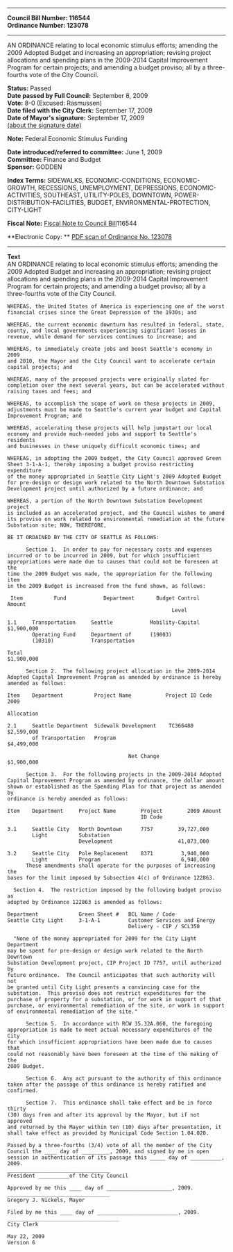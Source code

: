 * * * * *  
  
**Council Bill Number: [](#h0)[](#h2)116544**   
**Ordinance Number: 123078**  
  
* * * * *  
  
AN ORDINANCE relating to local economic stimulus efforts; amending the 2009 Adopted Budget and increasing an appropriation; revising project allocations and spending plans in the 2009-2014 Capital Improvement Program for certain projects; and amending a budget proviso; all by a three-fourths vote of the City Council.  
  
**Status:** Passed   
**Date passed by Full Council:** September 8, 2009   
**Vote:** 8-0 (Excused: Rasmussen)   
**Date filed with the City Clerk:** September 17, 2009   
**Date of Mayor's signature:** September 17, 2009   
[(about the signature date)](/~public/approvaldate.htm)   
  
**Note:** Federal Economic Stimulus Funding  
  
  
**Date introduced/referred to committee:** June 1, 2009   
**Committee:** Finance and Budget   
**Sponsor:** GODDEN   
  
**Index Terms:** SIDEWALKS, ECONOMIC-CONDITIONS, ECONOMIC-GROWTH, RECESSIONS, UNEMPLOYMENT, DEPRESSIONS, ECONOMIC-ACTIVITIES, SOUTHEAST, UTILITY-POLES, DOWNTOWN, POWER-DISTRIBUTION-FACILITIES, BUDGET, ENVIRONMENTAL-PROTECTION, CITY-LIGHT  
  
**Fiscal Note:** [Fiscal Note to Council Bill](http://clerk.seattle.gov/~public/fnote/116544.htm)[](#h1)[](#h3)116544  
  
**Electronic Copy: ** [PDF scan of Ordinance No. 123078](/~archives/Ordinances/Ord_123078.pdf)  
  
* * * * *  
  
**Text**  
    AN ORDINANCE relating to local economic stimulus efforts; amending the  
    2009 Adopted Budget and increasing an appropriation; revising project  
    allocations and spending plans in the 2009-2014 Capital Improvement  
    Program for certain projects; and amending a budget proviso; all by a  
    three-fourths vote of the City Council.  
  
    WHEREAS, the United States of America is experiencing one of the worst  
    financial crises since the Great Depression of the 1930s; and  
  
    WHEREAS, the current economic downturn has resulted in federal, state,  
    county, and local governments experiencing significant losses in  
    revenue, while demand for services continues to increase; and  
  
    WHEREAS, to immediately create jobs and boost Seattle's economy in 2009  
    and 2010, the Mayor and the City Council want to accelerate certain  
    capital projects; and  
  
    WHEREAS, many of the proposed projects were originally slated for  
    completion over the next several years, but can be accelerated without  
    raising taxes and fees; and  
  
    WHEREAS, to accomplish the scope of work on these projects in 2009,  
    adjustments must be made to Seattle's current year budget and Capital  
    Improvement Program; and  
  
    WHEREAS, accelerating these projects will help jumpstart our local  
    economy and provide much-needed jobs and support to Seattle's residents  
    and businesses in these uniquely difficult economic times; and  
  
    WHEREAS, in adopting the 2009 budget, the City Council approved Green  
    Sheet 3-1-A-1, thereby imposing a budget proviso restricting expenditure  
    of the money appropriated in Seattle City Light's 2009 Adopted Budget  
    for pre-design or design work related to the North Downtown Substation  
    Development project until authorized by a future ordinance; and  
  
    WHEREAS, a portion of the North Downtown Substation Development project  
    is included as an accelerated project, and the Council wishes to amend  
    its proviso on work related to environmental remediation at the future  
    Substation site; NOW, THEREFORE,  
  
    BE IT ORDAINED BY THE CITY OF SEATTLE AS FOLLOWS:  
  
          Section 1.  In order to pay for necessary costs and expenses  
    incurred or to be incurred in 2009, but for which insufficient  
    appropriations were made due to causes that could not be foreseen at the  
    time the 2009 Budget was made, the appropriation for the following item  
    in the 2009 Budget is increased from the fund shown, as follows:  
  
     Item          Fund            Department       Budget Control        Amount  
                                                         Level  
  
    1.1     Transportation     Seattle            Mobility-Capital        $1,900,000  
            Operating Fund     Department of      (19003)  
            (10310)            Transportation  
  
    Total                                                              $1,900,000  
  
          Section 2.  The following project allocation in the 2009-2014  
    Adopted Capital Improvement Program as amended by ordinance is hereby  
    amended as follows:  
  
    Item    Department          Project Name           Project ID Code   2009  
                                                                         Allocation  
  
    2.1     Seattle Department  Sidewalk Development    TC366480         $2,599,000  
            of Transportation   Program                                  $4,499,000  
  
                                           Net Change                     $1,900,000  
  
          Section 3.  For the following projects in the 2009-2014 Adopted  
    Capital Improvement Program as amended by ordinance, the dollar amount  
    shown or established as the Spending Plan for that project as amended by  
    ordinance is hereby amended as follows:  
  
    Item    Department     Project Name        Project        2009 Amount  
                                               ID Code  
  
    3.1     Seattle City   North Downtown      7757        39,727,000  
            Light          Substation  
                           Development                     41,073,000  
  
    3.2     Seattle City   Pole Replacement    8371         3,940,000  
            Light          Program                          6,940,000  
          These amendments shall operate for the purposes of increasing the  
    bases for the limit imposed by Subsection 4(c) of Ordinance 122863.  
  
      Section 4.  The restriction imposed by the following budget proviso as  
    adopted by Ordinance 122863 is amended as follows:  
  
    Department             Green Sheet #   BCL Name / Code  
    Seattle City Light     3-1-A-1         Customer Services and Energy  
                                           Delivery - CIP / SCL350  
  
      "None of the money appropriated for 2009 for the City Light Department  
    may be spent for pre-design or design work related to the North Downtown  
    Substation Development project, CIP Project ID 7757, until authorized by  
    future ordinance.  The Council anticipates that such authority will not  
    be granted until City Light presents a convincing case for the  
    substation.  This proviso does not restrict expenditures for the  
    purchase of property for a substation, or for work in support of that  
    purchase, or environmental remediation of the site, or work in support  
    of environmental remediation of the site."  
  
          Section 5.  In accordance with RCW 35.32A.060, the foregoing  
    appropriation is made to meet actual necessary expenditures of the City  
    for which insufficient appropriations have been made due to causes that  
    could not reasonably have been foreseen at the time of the making of the  
    2009 Budget.  
  
          Section 6.  Any act pursuant to the authority of this ordinance  
    taken after the passage of this ordinance is hereby ratified and  
    confirmed.  
  
          Section 7.  This ordinance shall take effect and be in force thirty  
    (30) days from and after its approval by the Mayor, but if not approved  
    and returned by the Mayor within ten (10) days after presentation, it  
    shall take effect as provided by Municipal Code Section 1.04.020.  
  
    Passed by a three-fourths (3/4) vote of all the member of the City  
    Council the ____ day of _________, 2009, and signed by me in open  
    session in authentication of its passage this _____ day of __________,  
    2009.  
    _________________________________  
    President __________of the City Council  
  
    Approved by me this ____ day of _____________________, 2009.  
    _________________________________  
    Gregory J. Nickels, Mayor  
  
    Filed by me this ____ day of __________________________, 2009.  
    ____________________________________  
    City Clerk  
  
    May 22, 2009  
    Version 6  
